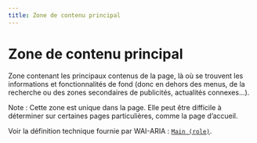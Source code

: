 ```yaml
---
title: Zone de contenu principal
---
```


# Zone de contenu principal


Zone contenant les principaux contenus de la page, là où se trouvent les informations et fonctionnalités de fond (donc en dehors des menus, de la recherche ou des zones secondaires de publicités, actualités connexes…).

Note : Cette zone est unique dans la page. Elle peut être difficile à déterminer sur certaines pages particulières, comme la page d’accueil.

Voir la définition technique fournie par WAI-ARIA : <span lang="en">[`Main (role)`](https://www.w3.org/TR/wai-aria-1.1/#main)</span>.
